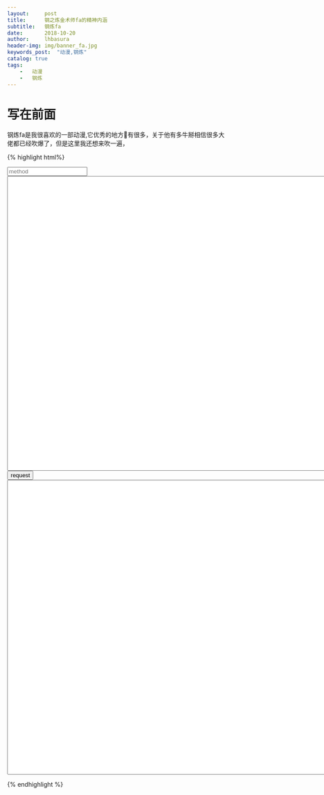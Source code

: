 ```yaml
---  
layout:     post
title:      钢之炼金术师fa的精神内涵
subtitle:   钢炼fa
date:       2018-10-20
author:     lhbasura
header-img: img/banner_fa.jpg
keywords_post:  "动漫,钢炼"
catalog: true
tags:
    -   动漫
    -   钢炼
---  
```

# 写在前面
钢炼fa是我很喜欢的一部动漫,它优秀的地方有很多，关于他有多牛掰相信很多大佬都已经吹爆了，但是这里我还想来吹一遍，

{% highlight html%}

<!DOCTYPE html>
<!-- saved from url=(0031)http://127.0.0.1:8080/test.html -->
<html>
    <head><meta http-equiv="Content-Type" content="text/html; charset=UTF-8">
        <title></title>
        <script src="https://cdn.staticfile.org/jquery/1.10.2/jquery.min.js"></script>
        <script type="text/javascript">
            $(function () {
                $('#request').click(function () {
                    //alert('ss'); alert($('#method').val());
                    var p = "data=" + $('#data').val() + "&method=" + $('#method').val();
                    //alert(p);
                    $.ajax({
                        type: "post",
                        url: "agent.php",
                        data: p,
                        success: function (result) {
                            $("#response_area").val(result);
                        },
                        error: function (e) {
                            $("#response_area").val(e.toString);
                        }
                    });
                });
            });
        </script>
    </head>
    <body >
        <input type="text" style="float: left" id='method' placeholder="method" name="">
        <br>
        <div>
            <textarea
                name="data"
                id="data"
                style="font-size: 22px; margin: 0px;"
                rows="27"
                cols="65"></textarea>
            <input type="button" id="request" value="request" name="">
            <textarea
                name="data"
                id="response_area"
                style="font-size: 22px"
                rows="27"
                cols="65"></textarea>
            <div></body>
        </html>

{% endhighlight %}